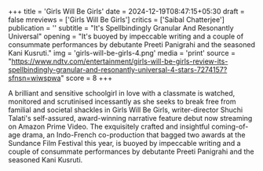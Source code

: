 +++
title = 'Girls Will Be Girls'
date = 2024-12-19T08:47:15+05:30
draft = false
mreviews = ['Girls Will Be Girls']
critics = ['Saibal Chatterjee']
publication = ''
subtitle = "It's Spellbindingly Granular And Resonantly Universal"
opening = "It's buoyed by impeccable writing and a couple of consummate performances by debutante Preeti Panigrahi and the seasoned Kani Kusruti."
img = 'girls-will-be-girls-4.png'
media = 'print'
source = "https://www.ndtv.com/entertainment/girls-will-be-girls-review-its-spellbindingly-granular-and-resonantly-universal-4-stars-7274157?sfnsn=wiwspwa"
score = 8
+++

A brilliant and sensitive schoolgirl in love with a classmate is watched, monitored and scrutinised incessantly as she seeks to break free from familial and societal shackles in Girls Will Be Girls, writer-director Shuchi Talati's self-assured, award-winning narrative feature debut now streaming on Amazon Prime Video. The exquisitely crafted and insightful coming-of-age drama, an Indo-French co-production that bagged two awards at the Sundance Film Festival this year, is buoyed by impeccable writing and a couple of consummate performances by debutante Preeti Panigrahi and the seasoned Kani Kusruti.
